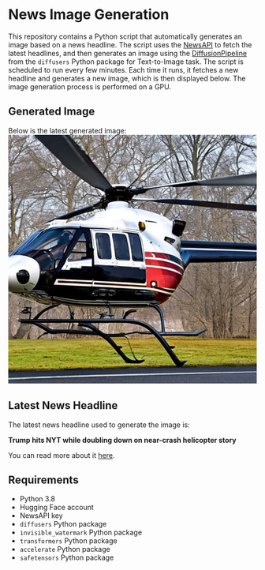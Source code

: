 # News Image Generation
This repository contains a Python script that automatically generates an image based on a news headline. The script uses the [NewsAPI](https://newsapi.org/) to fetch the latest headlines, and then generates an image using the [DiffusionPipeline](https://github.com/huggingface/diffusers) from the `diffusers` Python package for Text-to-Image task.
The script is scheduled to run every few minutes. Each time it runs, it fetches a new headline and generates a new image, which is then displayed below. The image generation process is performed on a GPU.

## Generated Image
Below is the latest generated image:
![Generated Image](image.png)

## Latest News Headline
The latest news headline used to generate the image is:

**Trump hits NYT while doubling down on near-crash helicopter story**

You can read more about it [here](https://news.google.com/rss/articles/CBMiowFBVV95cUxNQnB6T0oxcDRwSVN6NVU4eEJ6dDhxajZETk9uOVltUGVjbVBmUEg0WlFiRzk2ZktPYm1ES1VwMURhX0xSNGtWazhoV3lJOVFuSmZLNUdQaFZLbjRQWW5kM1VHQXRIYkFBNlJsZFI4b2NQRUJPOHZHQmJsdnZmaXViUzdUamZSNHVTSVpjVjdsV3BqMXJHX0dNUE15WC1LbHh6dmVn0gGoAUFVX3lxTE1FX3poakVYalFmM000R3RUTkM0dnY0cXVXbm9LRlRPZWxSOWdtY1RGVWFxZmcyWUJEMktZYnBSclVKX2M3c1pxalZselM3SEFmQmVPbGxZTm04aUNGdVEyRmozZmhwdDUtT1dldDVWNENuVGd6Rmo0NktBT2dsa0xKRXpDMEtqT1Y1OGxMbDlES1B5SzNvZGVkWmxKdlZBVVUyWTFhTXkxMQ?oc=5).

## Requirements
- Python 3.8
- Hugging Face account
- NewsAPI key
- `diffusers` Python package
- `invisible_watermark` Python package
- `transformers` Python package
- `accelerate` Python package
- `safetensors` Python package

